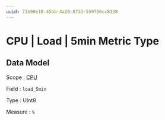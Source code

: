 ```yaml
---
uuid: 73b90e18-45bb-4a20-8733-559756cc8138
---
```

# CPU | Load | 5min Metric Type

## Data Model

Scope
: [CPU](../../../metric-scopes-reference/cpu.md)

Field
: `load_5min`

Type
: UInt8

Measure
: `%`
